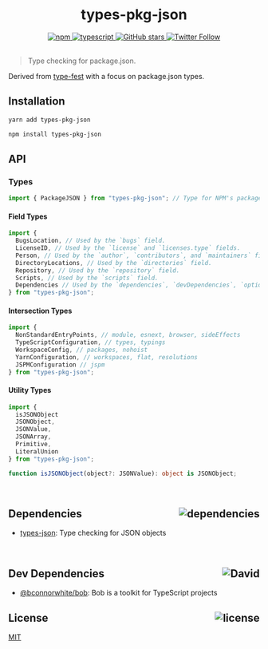 <div align="center">
  <h1>types-pkg-json</h1>
  <a href="https://npmjs.com/package/types-pkg-json">
    <img alt="npm" src="https://img.shields.io/npm/v/types-pkg-json.svg">
  </a>
  <a href="https://github.com/bconnorwhite/types-package-json">
    <img alt="typescript" src="https://img.shields.io/github/languages/top/bconnorwhite/types-package-json.svg">
  </a>
  <a href="https://github.com/bconnorwhite/types-package-json">
    <img alt="GitHub stars" src="https://img.shields.io/github/stars/bconnorwhite/types-package-json?label=Stars%20Appreciated%21&style=social">
  </a>
  <a href="https://twitter.com/bconnorwhite">
    <img alt="Twitter Follow" src="https://img.shields.io/twitter/follow/bconnorwhite.svg?label=%40bconnorwhite&style=social">
  </a>
</div>

<br />

> Type checking for package.json.

Derived from [type-fest](https://www.npmjs.com/package/type-fest) with a focus on package.json types.

## Installation

```bash
yarn add types-pkg-json
```

```bash
npm install types-pkg-json
```

## API

### Types

```ts
import { PackageJSON } from "types-pkg-json"; // Type for NPM's package.json file
```

#### Field Types

```ts
import {
  BugsLocation, // Used by the `bugs` field.
  LicenseID, // Used by the `license` and `licenses.type` fields.
  Person, // Used by the `author`, `contributors`, and `maintainers` fields.
  DirectoryLocations, // Used by the `directories` field.
  Repository, // Used by the `repository` field.
  Scripts, // Used by the `scripts` field.
  Dependencies // Used by the `dependencies`, `devDependencies`, `optionalDependencies`, and `peerDependencies` fields.
} from "types-pkg-json";
```

#### Intersection Types

```ts
import {
  NonStandardEntryPoints, // module, esnext, browser, sideEffects
  TypeScriptConfiguration, // types, typings
  WorkspaceConfig, // packages, nohoist
  YarnConfiguration, // workspaces, flat, resolutions
  JSPMConfiguration // jspm
} from "types-pkg-json";
```

#### Utility Types

```ts
import {
  isJSONObject
  JSONObject,
  JSONValue,
  JSONArray,
  Primitive,
  LiteralUnion
} from "types-pkg-json";

function isJSONObject(object?: JSONValue): object is JSONObject;
```

<br />

<h2>Dependencies<img align="right" alt="dependencies" src="https://img.shields.io/david/bconnorwhite/types-package-json.svg"></h2>

- [types-json](https://www.npmjs.com/package/types-json): Type checking for JSON objects

<br />

<h2>Dev Dependencies<img align="right" alt="David" src="https://img.shields.io/david/dev/bconnorwhite/types-package-json.svg"></h2>

- [@bconnorwhite/bob](https://www.npmjs.com/package/@bconnorwhite/bob): Bob is a toolkit for TypeScript projects

<h2>License <img align="right" alt="license" src="https://img.shields.io/npm/l/types-pkg-json.svg"></h2>

[MIT](https://opensource.org/licenses/MIT)
